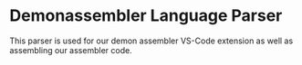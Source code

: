# Demonassembler Language Parser

This parser is used for our demon assembler VS-Code extension as well as assembling our assembler code.